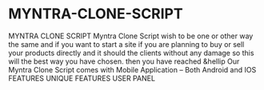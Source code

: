 # MYNTRA-CLONE-SCRIPT
MYNTRA CLONE SCRIPT Myntra Clone Script wish to be one or other way the same and if you want to start a site  if you are planning to buy or sell your products directly and it should the clients without any damage so this will the best way you have chosen.  then you have reached &amp;hellip
Our Myntra Clone Script comes with Mobile Application – Both Android and IOS
FEATURES
UNIQUE FEATURES
USER PANEL
